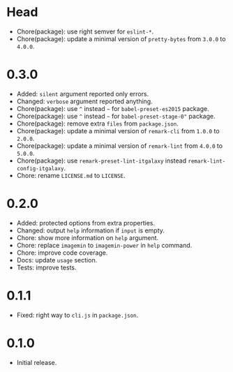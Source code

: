 # Head

- Chore(package): use right semver for `eslint-*`.
- Chore(package): update a minimal version of `pretty-bytes` from `3.0.0` to `4.0.0`.

# 0.3.0

- Added: `silent` argument reported only errors.
- Changed: `verbose` argument reported anything.
- Chore(package): use `^` instead `~` for `babel-preset-es2015` package.
- Chore(package): use `^` instead `~` for `babel-preset-stage-0"` package.
- Chore(package): remove extra `files` from `package.json`.
- Chore(package): update a minimal version of `remark-cli` from `1.0.0` to `2.0.0`.
- Chore(package): update a minimal version of `remark-lint` from `4.0.0` to `5.0.0`.
- Chore(package): use `remark-preset-lint-itgalaxy` instead `remark-lint-config-itgalaxy`.
- Chore: rename `LICENSE.md` to `LICENSE`.

# 0.2.0

- Added: protected options from extra properties.
- Changed: output `help` information if `input` is empty.
- Chore: show more information on `help` argument.
- Chore: replace `imagemin` to `imagemin-power` in `help` command.
- Chore: improve code coverage.
- Docs: update `usage` section.
- Tests: improve tests.

# 0.1.1

- Fixed: right way to `cli.js` in `package.json`.

# 0.1.0

- Initial release.
